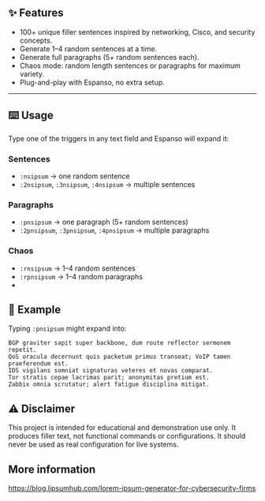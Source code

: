 ## ✨ Features
- 100+ unique filler sentences inspired by networking, Cisco, and security concepts.  
- Generate 1–4 random sentences at a time.  
- Generate full paragraphs (5+ random sentences each).  
- Chaos mode: random length sentences or paragraphs for maximum variety.  
- Plug-and-play with Espanso, no extra setup.

---

## ⌨️ Usage

Type one of the triggers in any text field and Espanso will expand it:

### Sentences
- `:nsipsum` → one random sentence  
- `:2nsipsum`, `:3nsipsum`, `:4nsipsum` → multiple sentences  

### Paragraphs
- `:pnsipsum` → one paragraph (5+ random sentences)  
- `:2pnsipsum`, `:3pnsipsum`, `:4pnsipsum` → multiple paragraphs  

### Chaos
- `:rnsipsum` → 1–4 random sentences  
- `:rpnsipsum` → 1–4 random paragraphs
- 
## 📂 Example

Typing `:pnsipsum` might expand into:

```
BGP graviter sapit super backbone, dum route reflector sermonem repetit.
QoS oracula decernunt quis packetum primus transeat; VoIP tamen praeferendum est.
IDS vigilans somniat signaturas veteres et novas comparat.
Tor stratis cepae lacrimas parit; anonymitas pretium est.
Zabbix omnia scrutatur; alert fatigue disciplina mitigat.
```

## ⚠️ Disclaimer

This project is intended for educational and demonstration use only.
It produces filler text, not functional commands or configurations.
It should never be used as real configuration for live systems.

## More information
https://blog.lipsumhub.com/lorem-ipsum-generator-for-cybersecurity-firms